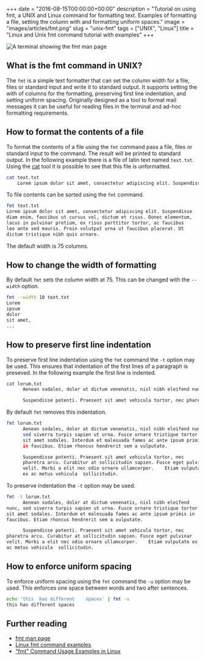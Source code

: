 +++
date = "2016-08-15T00:00:00+00:00"
description = "Tutorial on using fmt, a UNIX and Linux command for formatting text. Examples of formatting a file, setting the column with and formatting uniform spaces."
image = "images/articles/fmt.png"
slug = "unix-fmt"
tags = ["UNIX", "Linux"]
title = "Linux and Unix fmt command tutorial with examples"
+++

![A terminal showing the fmt man page][3]

## What is the fmt command in UNIX?

The `fmt` is a simple text formatter that can set the column width for a file,
files or standard input and write it to standard output. It supports setting the
with of columns for the formatting, preserving first line indentation, and
setting uniform spacing. Originally designed as a tool to format mail messages
it can be useful for reading files in the terminal and ad-hoc formatting
requirements.

## How to format the contents of a file

To format the contents of a file using the `fmt` command pass a file, files or
standard input to the command. The result will be printed to standard output. In
the following example there is a file of latin text named `text.txt`. Using the
[cat][1] tool it is possible to see that this file is unformatted.

```sh
cat text.txt
    Lorem ipsum dolor sit amet, consectetur adipiscing elit. Suspendisse diam enim, faucibus ut cursus vel, dictum et risus. Donec elementum, lacus in pulvinar pretium, ex risus porttitor tortor, ac faucibus leo ante sed mauris. Proin volutpat urna ut faucibus placerat. Ut dictum tristique nibh quis ornare.
```

To file contents can be sorted using the `fmt` command.

```sh
fmt text.txt
Lorem ipsum dolor sit amet, consectetur adipiscing elit. Suspendisse
diam enim, faucibus ut cursus vel, dictum et risus. Donec elementum,
lacus in pulvinar pretium, ex risus porttitor tortor, ac faucibus
leo ante sed mauris. Proin volutpat urna ut faucibus placerat. Ut
dictum tristique nibh quis ornare.
```

The default width is 75 columns.

## How to change the width of formatting

By default `fmt` sets the column width at 75. This can be changed with the
`--width` option.

```sh
fmt --width 10 text.txt
Lorem
ipsum
dolor
sit amet,
...
```

## How to preserve first line indentation

To preserve first line indentation using the `fmt` command the `-t` option may
be used. This ensures that indentation of the first lines of a paragraph is
preseved. In the following example the first line is indented.

```sh
cat lorum.txt
      Aenean sodales, dolor at dictum venenatis, nisl nibh eleifend nunc, sed viverra turpis sapien ut urna. Fusce ornare tristique tortor sit amet sodales. Interdum et malesuada fames ac ante ipsum primis in faucibus. Etiam rhoncus hendrerit sem a vulputate.

      Suspendisse potenti. Praesent sit amet vehicula tortor, nec pharetra arcu. Curabitur at sollicitudin sapien. Fusce eget pulvinar velit. Morbi a elit nec odio ornare ullamcorper.    Etiam vulputate ex ac metus vehicula  sollicitudin.

```

By default `fmt` removes this indentation.

```sh
fmt lorum.txt
      Aenean sodales, dolor at dictum venenatis, nisl nibh eleifend nunc,
      sed viverra turpis sapien ut urna. Fusce ornare tristique tortor
      sit amet sodales. Interdum et malesuada fames ac ante ipsum primis
      in faucibus. Etiam rhoncus hendrerit sem a vulputate.

      Suspendisse potenti. Praesent sit amet vehicula tortor, nec
      pharetra arcu. Curabitur at sollicitudin sapien. Fusce eget pulvinar
      velit. Morbi a elit nec odio ornare ullamcorper.    Etiam vulputate
      ex ac metus vehicula  sollicitudin.

```

To preserve indentation the `-t` option may be used.

```sh
fmt -t lorum.txt
      Aenean sodales, dolor at dictum venenatis, nisl nibh eleifend
nunc, sed viverra turpis sapien ut urna. Fusce ornare tristique tortor
sit amet sodales. Interdum et malesuada fames ac ante ipsum primis in
faucibus. Etiam rhoncus hendrerit sem a vulputate.

      Suspendisse potenti. Praesent sit amet vehicula tortor, nec
pharetra arcu. Curabitur at sollicitudin sapien. Fusce eget pulvinar
velit. Morbi a elit nec odio ornare ullamcorper.    Etiam vulputate ex
ac metus vehicula  sollicitudin.

```

## How to enforce uniform spacing

To enforce uniform spacing using the `fmt` command the `-u` option may be used.
This enforces one space between words and two after sentences.

```sh
echo 'this  has different    spaces' | fmt -u
this has different spaces
```

## Further reading

- [fmt man page][2]
- [Linux fmt command examples][4]
- ["fmt" Command Usage Examples in Linux][5]

[1]: /unix-cat/
[2]: http://linux.die.net/man/1/fmt
[3]: /images/articles/fmt.png "Linux and Unix fmt command"
[4]: http://landoflinux.com/linux_fmt_command.html
[5]: http://www.sanfoundry.com/fmt-command-usage-examples-linux/
